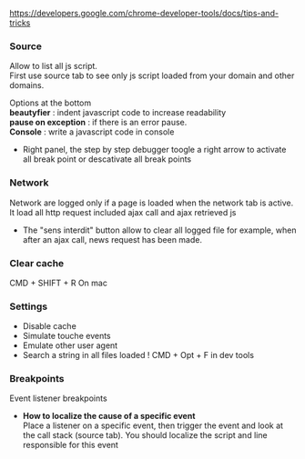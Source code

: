 https://developers.google.com/chrome-developer-tools/docs/tips-and-tricks

### Source 

Allow to list all js script.   
First use source tab to see only js script loaded from your domain and other domains. 
 
Options at the bottom    
**beautyfier** : indent javascript code to increase readability    
**pause on exception** : if there is an error pause.    
**Console** : write a javascript code in console   

* Right panel, the step by step debugger toogle a right arrow to activate all break point or descativate all break points

### Network 

Network are logged only if a page is loaded when the network tab is active.     
It load all http request included ajax call and ajax retrieved js 

* The "sens interdit" button allow to clear all logged file for example, when after an ajax call, news request has been made. 


### Clear cache

CMD + SHIFT + R 
On mac

### Settings 

* Disable cache 
* Simulate touche events
* Emulate other user agent 
* Search a string in all files loaded ! 
CMD + Opt + F in dev tools 

### Breakpoints

Event listener breakpoints   

* **How to localize the cause of a specific event**     
Place a listener on a specific event, then trigger the event
and look at the call stack (source tab). 
You should localize the script and line responsible for this event 
